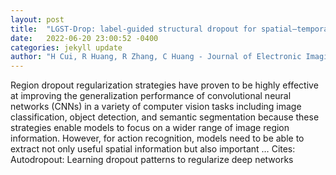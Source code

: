 ```yaml
---
layout: post
title:  "LGST-Drop: label-guided structural dropout for spatial–temporal convolutional neural networks"
date:   2022-06-20 23:00:52 -0400
categories: jekyll update
author: "H Cui, R Huang, R Zhang, C Huang - Journal of Electronic Imaging, 2022"
---
```

Region dropout regularization strategies have proven to be highly effective at improving the generalization performance of convolutional neural networks (CNNs) in a variety of computer vision tasks including image classification, object detection, and semantic segmentation because these strategies enable models to focus on a wider range of image region information. However, for action recognition, models need to be able to extract not only useful spatial information but also important …
Cites: ‪Autodropout: Learning dropout patterns to regularize deep networks‬  
